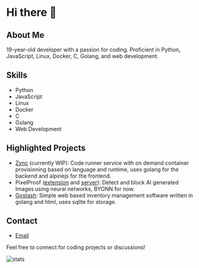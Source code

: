 # Hi there 👋

## About Me
19-year-old developer with a passion for coding. Proficient in Python, JavaScript, Linux, Docker, C, Golang, and web development.

## Skills
- Python
- JavaScript
- Linux
- Docker
- C
- Golang
- Web Development

## Highlighted Projects
- [Zync](https://github.com/mr4dd/zync) (currently WIP): Code runner service with on demand container provisioning based on language and runtime, uses golang for the backend and alpinejs for the frontend.
- PixelProof ([extension](https://github.com/mr4dd/PixelProof) and [server](https://github.com/mr4dd/PixelProof-API)): Detect and block AI generated Images using neural networks, BYONN for now.
- [Gostash](https://github.com/mr4dd/gostash): Simple web based inventory management software written in golang and html, uses sqlite for storage.

## Contact
- [Email](mailto:adamconta@outlook.com)

Feel free to connect for coding projects or discussions!

![stats](https://github-readme-stats.vercel.app/api?username=mr4dd&show_icons=true&theme=radical)
